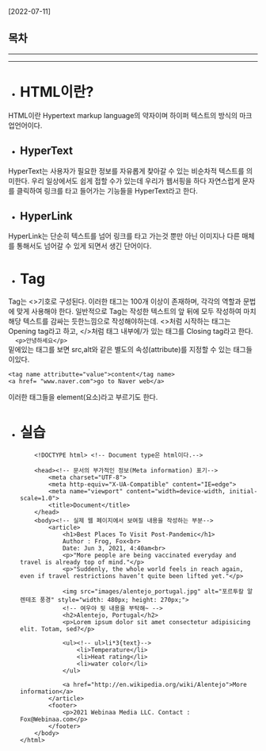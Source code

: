 [2022-07-11]

## 목차

---------------------------------------------------


---------------------------------------------------
* # HTML이란?
HTML이란 Hypertext markup language의 약자이며 하이퍼 텍스트의 방식의 마크업언어이다.

* ## HyperText

HyperText는 사용자가 필요한 정보를 자유롭게 찾아갈 수 있는 비순차적 텍스트를 의미한다.
우리 일상에서도 쉽게 접할 수가 있는데 우리가 웹서핑을 하다 자연스럽게 문자를 클릭하여 링크를 타고 들어가는 기능들을 HyperText라고 한다.

* ## HyperLink

HyperLink는 단순히 텍스트를 넘어 링크를 타고 가는것 뿐만 아닌 이미지나 다른 매체를 통해서도 넘어갈 수 있게 되면서 생긴 단어이다.

* # Tag
Tag는 <>기호로 구성된다. 이러한 태그는 100개 이상이 존재하며, 각각의 역할과 문법에 맞게 사용해야 한다.
일반적으로 Tag는 작성한 텍스트의 앞 뒤에 모두 작성하여 마치 해당 텍스트를 감싸는 듯한느낌으로 작성해야하는데.
<>처럼 시작하는 태그는 Opening tag라고 하고,
</>처럼 태그 내부에/가 있는 태그를 Closing tag라고 한다.  
                                                       ```   <p>안녕하세요</p> ```  
밑에있는 태그를 보면 src,alt와 같은 별도의 속성(attribute)를 지정할 수 있는 태그들이있다.

    <tag name attributte="value">content</tag name>
    <a href= "www.naver.com">go to Naver web</a>
이러한 태그들을 element(요소)라고 부르기도 한다.

* # 실습
          <!DOCTYPE html> <!-- Document type은 html이다.-->
    `````<html lang="en"> <!-- 모든 html 태그의 최상단에 작성해야하는 태그,-->
        <head><!-- 문서의 부가적인 정보(Meta information) 표기-->
            <meta charset="UTF-8">
            <meta http-equiv="X-UA-Compatible" content="IE=edge">
            <meta name="viewport" content="width=device-width, initial-scale=1.0">
            <title>Document</title>
        </head>
        <body><!-- 실제 웹 페이지에서 보여질 내용을 작성하는 부분-->
            <article>
                <h1>Best Places To Visit Post-Pandemic</h1>
                Author : Frog, Fox<br> 
                Date: Jun 3, 2021, 4:40am<br>
                <p>"More people are being vaccinated everyday and travel is already top of mind."</p>
                <p>"Suddenly, the whole world feels in reach again, even if travel restrictions haven’t quite been lifted yet."</p>
                
                <img src="images/alentejo_portugal.jpg" alt="포르투칼 알렌테조 풍경" style="width: 480px; height: 270px;">
                <!-- 여우야 뒷 내용을 부탁해~ -->
                <h2>Alentejo, Portugal</h2>
                <p>Lorem ipsum dolor sit amet consectetur adipisicing elit. Totam, sed?</p>

                <ul><!-- ul>li*3{text}-->
                    <li>Temperature</li>
                    <li>Heat rating</li>
                    <li>water color</li>
                </ul>

                <a href="http://en.wikipedia.org/wiki/Alentejo">More information</a>
            </article>
            <footer>    
                <p>2021 Webinaa Media LLC. Contact : Fox@Webinaa.com</p>
            </footer>
        </body>
    </html> 

